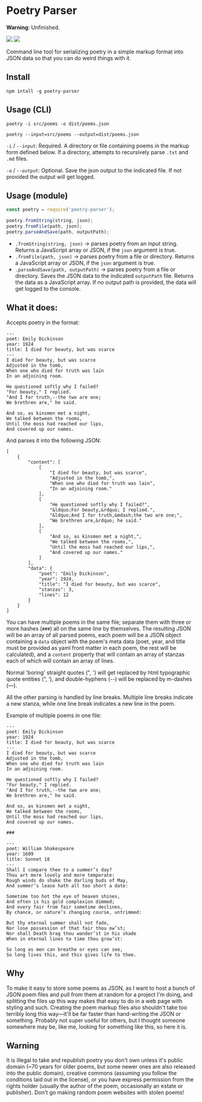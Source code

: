 # Poetry Parser

**Warning**: Unfinished.

![](https://api.travis-ci.org/ChapelR/poetry-parser.svg?branch=master) ![](https://img.shields.io/github/package-json/v/chapelr/poetry-parser.svg)

Command line tool for serializing poetry in a simple markup format into JSON data so that you can do weird things with it.

## Install

`npm intall -g poetry-parser`

## Usage (CLI)

```
poetry -i src/poems -o dist/poems.json
```

```
poetry --input=src/poems --output=dist/poems.json
```

`-i` / `--input`: Required. A directory or file containing poems in the markup form defined below. If a directory, attempts to recursively parse `.txt` and `.md` files.

`-o` / `--output`: Optional. Save the json output to the indicated file. If not provided the output will get logged.

## Usage (module)

```javascript
const poetry = require('poetry-parser');

poetry.fromString(string, json);
poetry.fromFile(path, json);
poetry.parseAndSave(path, outputPath);
```

- `.fromString(string, json)` -> parses poetry from an input string. Returns a JavaScript array or JSON, if the `json` argument is true.
- `.fromFile(path, json)` -> parses poetry from a file or directory. Returns a JavaScript array or JSON, if the `json` argument is true.
- `.parseAndSave(path, outputPath)` -> parses poetry from a file or directory. Saves the JSON data to the indicated `outputPath` file. Returns the data as a JavaScript array. If no output path is provided, the data will get logged to the console.

## What it does:

Accepts poetry in the format:

```
---
poet: Emily Dickinson
year: 1924
title: I died for beauty, but was scarce
---
I died for beauty, but was scarce   
Adjusted in the tomb,   
When one who died for truth was lain    
In an adjoining room.   
  
He questioned softly why I failed?
"For beauty," I replied.    
"And I for truth,--the two are one;  
We brethren are," he said.  
  
And so, as kinsmen met a night, 
We talked between the rooms,
Until the moss had reached our lips,    
And covered up our names.
```

And parses it into the following JSON:
```
[
    {
        "content": [
            [
                "I died for beauty, but was scarce",
                "Adjusted in the tomb,",
                "When one who died for truth was lain",
                "In an adjoining room."
            ],
            [
                "He questioned softly why I failed?",
                "&ldquo;For beauty,&rdquo; I replied.",
                "&ldquo;And I for truth,&mdash;the two are one;",
                "We brethren are,&rdquo; he said."
            ],
            [
                "And so, as kinsmen met a night,",
                "We talked between the rooms,",
                "Until the moss had reached our lips,",
                "And covered up our names."
            ]
        ],
        "data": {
            "poet": "Emily Dickinson",
            "year": 1924,
            "title": "I died for beauty, but was scarce",
            "stanzas": 3,
            "lines": 12
        }
    }
]
```

You can have multiple poems in the same file; separate them with three or more hashes (`###`) all on the same line by themselves. The resulting JSON will be an array of all parsed poems, each poem will be a JSON object containing a `data` object with the poem's meta data (poet, year, and title must be provided as yaml front matter in each poem, the rest will be calculated), and a `content` property that will contain an array of stanzas each of which will contain an array of lines.

Normal 'boring' straight quotes (", ') will get replaced by html typographic quote entities (&ldquo;, &lsquo;), and double-hyphens (--) will be replaced by m-dashes (&mdash;).

All the other parsing is handled by line breaks. Multiple line breaks indicate a new stanza, while one line break indicates a new line in the poem.

Example of multiple poems in one file:

```
---
poet: Emily Dickinson
year: 1924
title: I died for beauty, but was scarce
---
I died for beauty, but was scarce   
Adjusted in the tomb,   
When one who died for truth was lain    
In an adjoining room.   
  
He questioned softly why I failed?
"For beauty," I replied.    
"And I for truth,--the two are one;  
We brethren are," he said.  
  
And so, as kinsmen met a night, 
We talked between the rooms,
Until the moss had reached our lips,    
And covered up our names.

###

---
poet: William Shakespeare
year: 1609
title: Sonnet 18
---
Shall I compare thee to a summer’s day?
Thou art more lovely and more temperate:
Rough winds do shake the darling buds of May,
And summer’s lease hath all too short a date:

Sometime too hot the eye of heaven shines,
And often is his gold complexion dimmed;
And every fair from fair sometime declines,
By chance, or nature’s changing course, untrimmed:

But thy eternal summer shall not fade,
Nor lose possession of that fair thou ow’st;
Nor shall Death brag thou wander’st in his shade
When in eternal lines to time thou grow’st:

So long as men can breathe or eyes can see,
So long lives this, and this gives life to thee.
```

## Why

To make it easy to store some poems as JSON, as I want to host a bunch of JSON poem files and pull from them at random for a project I'm doing, and splitting the files up this way makes that easy to do in a web page with styling and such. Creating the poem markup files also shouldn't take too terribly long this way&mdash;it'll be far faster than hand-writing the JSON or something. Probably not super useful for others, but I thought someone somewhere may be, like me, looking for something like this, so here it is.

## Warning

It is illegal to take and republish poetry you don't own unless it's public domain (~70 years for older poems, but some newer ones are also released into the public domain), creative commons (assuming you follow the conditions laid out in the license), or you have express permission from the rights holder (usually the author of the poem, occasionally an estate or publisher). Don't go making random poem websites with stolen poems!